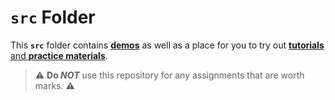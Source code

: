 # `src` Folder

This **`src`** folder contains [**demos**](./src/demos/ReadMe.md) as well as a place for you to try out [**tutorials** and **practice materials**](./src/practice/ReadMe.md).

> :warning: **Do *NOT*** use this repository for any assignments that are worth marks. :warning:
